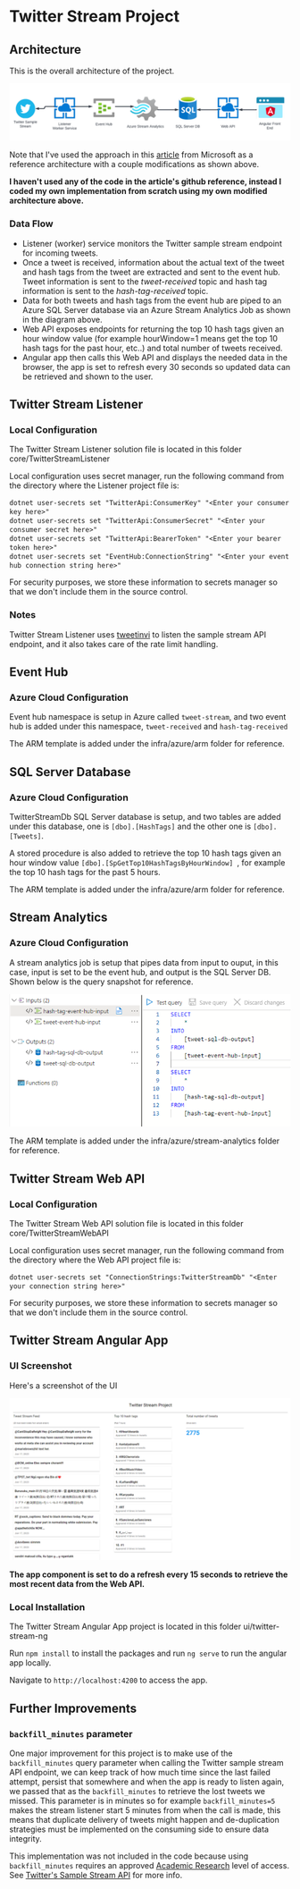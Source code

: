 # Twitter Stream Project

## Architecture
This is the overall architecture of the project.

![Architecture diagram](/images/architecture_diagram.png "Architecture diagram")

Note that I've used the approach in this [article](https://learn.microsoft.com/en-us/azure/stream-analytics/stream-analytics-twitter-sentiment-analysis-trends) from Microsoft as a reference architecture with a couple modifications as shown above.

**I haven't used any of the code in the article's github reference, instead I coded my own implementation from scratch using my own modified architecture above.**

### Data Flow
- Listener (worker) service monitors the Twitter sample stream endpoint for incoming tweets.
- Once a tweet is received, information about the actual text of the tweet and hash tags from the tweet are extracted and sent to the event hub. Tweet information is sent to the *tweet-received* topic and hash tag information is sent to the *hash-tag-received* topic.
- Data for both tweets and hash tags from the event hub are piped to an Azure SQL Server database via an Azure Stream Analytics Job as shown in the diagram above. 
- Web API exposes endpoints for returning the top 10 hash tags given an hour window value (for example hourWindow=1 means get the top 10 hash tags for the past hour, etc..) and total number of tweets received.
- Angular app then calls this Web API and displays the needed data in the browser, the app is set to refresh every 30 seconds so updated data can be retrieved and shown to the user.


## Twitter Stream Listener 
### Local Configuration
The Twitter Stream Listener solution file is located in this folder core/TwitterStreamListener

Local configuration uses secret manager, run the following command from the directory where the Listener project file is:
```
dotnet user-secrets set "TwitterApi:ConsumerKey" "<Enter your consumer key here>"
dotnet user-secrets set "TwitterApi:ConsumerSecret" "<Enter your consumer secret here>"
dotnet user-secrets set "TwitterApi:BearerToken" "<Enter your bearer token here>"
dotnet user-secrets set "EventHub:ConnectionString" "<Enter your event hub connection string here>"
```

For security purposes, we store these information to secrets manager so that we don't include them in the source control.

### Notes
Twitter Stream Listener uses [tweetinvi](https://github.com/linvi/tweetinvi) to listen the sample stream API endpoint, and it also takes care of the rate limit handling.

## Event Hub
### Azure Cloud Configuration
Event hub namespace is setup in Azure called `tweet-stream`, and two event hub is added under this namespace, `tweet-received` and `hash-tag-received`

The ARM template is added under the infra/azure/arm folder for reference.

## SQL Server Database
### Azure Cloud Configuration
TwitterStreamDb SQL Server database is setup, and two tables are added under this database, one is `[dbo].[HashTags]` and the other one is `[dbo].[Tweets]`.

A stored procedure is also added to retrieve the top 10 hash tags given an hour window value `[dbo].[SpGetTop10HashTagsByHourWindow] `, for example the top 10 hash tags for the past 5 hours.

The ARM template is added under the infra/azure/arm folder for reference.

## Stream Analytics
### Azure Cloud Configuration
A stream analytics job is setup that pipes data from input to ouput, in this case, input is set to be the event hub, and output is the SQL Server DB. Shown below is the query snapshot for reference.

![Stream analytics query](/images/stream_analytics_query.png "Stream analytics query")

The ARM template is added under the infra/azure/stream-analytics folder for reference.

## Twitter Stream Web API
### Local Configuration
The Twitter Stream Web API solution file is located in this folder core/TwitterStreamWebAPI

Local configuration uses secret manager, run the following command from the directory where the Web API project file is:
```
dotnet user-secrets set "ConnectionStrings:TwitterStreamDb" "<Enter your connection string here>"
```

For security purposes, we store these information to secrets manager so that we don't include them in the source control.

## Twitter Stream Angular App
### UI Screenshot
Here's a screenshot of the UI

![UI screenshot](/images/ui_screenshot.png "UI screenshot")

**The app component is set to do a refresh every 15 seconds to retrieve the most recent data from the Web API.**

### Local Installation
The Twitter Stream Angular App project is located in this folder ui/twitter-stream-ng

Run `npm install` to install the packages and run `ng serve` to run the angular app locally.

Navigate to `http://localhost:4200` to access the app.

## Further Improvements
### `backfill_minutes` parameter
One major improvement for this project is to make use of the `backfill_minutes` query parameter when calling the Twitter sample stream API endpoint, we can keep track of how much time since the last failed attempt, persist that somewhere and when the app is ready to listen again, we passed that as the `backfill_minutes` to retrieve the lost tweets we missed. This parameter is in minutes so for example `backfill_minutes=5` makes the stream listener start 5 minutes from when the call is made, this means that duplicate delivery of tweets might happen and de-duplication strategies must be implemented on the consuming side to ensure data integrity.

This implementation was not included in the code because using `backfill_minutes` requires an approved [Academic Research](https://developer.twitter.com/en/products/twitter-api/academic-research) level of access. See [Twitter's Sample Stream API](https://developer.twitter.com/en/docs/twitter-api/tweets/volume-streams/api-reference/get-tweets-sample-stream) for more info.
